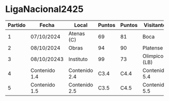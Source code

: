 # LigaNacional2425

| Partido | Fecha            | Local            | Puntos | Puntos | Visitante             |
|-------|----------------------|----------------------|-------|-------|------------------------|
| 1 | 07/10/2024        | Atenas (C)        | 69  | 81  | Boca         |
| 2 | 08/10/2024        | Obras        | 94  | 90  | Platense         |
| 3 | 08/10/20243        | Instituto        | 99  | 73  | Olimpico (LB)         |
| 4 | Contenido 1.4        | Contenido 2.4        | C3.4  | C4.4  | Contenido 5.4         |
| 5 | Contenido 1.5        | Contenido 2.5        | C3.5  | C4.5  | Contenido 5.5         |

